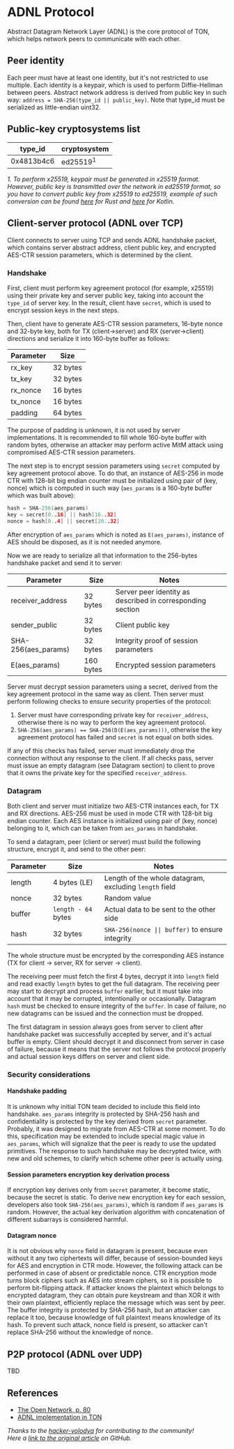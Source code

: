 # ADNL Protocol

Abstract Datagram Network Layer (ADNL) is the core protocol of TON, which helps network peers to communicate with each other.

## Peer identity
Each peer must have at least one identity, but it's not restricted to use multiple. Each identity is a keypair, which is used to perform Diffie-Hellman between peers. Abstract network address is derived from public key in such way: `address = SHA-256(type_id || public_key)`. Note that type_id must be serialized as little-endian uint32.

## Public-key cryptosystems list
| type_id    | cryptosystem        |
|------------|---------------------|
| 0x4813b4c6 | ed25519<sup>1</sup> |

_1. To perform x25519, keypair must be generated in x25519 format. However, public key is transmitted over the network in ed25519 format, so you have to convert public key from x25519 to ed25519, example of such conversion can be found [here](https://github.com/tonstack/adnl-rs/blob/master/src/integrations/dalek.rs#L10) for Rust and [here](https://github.com/andreypfau/curve25519-kotlin/blob/f008dbc2c0ebc3ed6ca5d3251ffb7cf48edc91e2/src/commonMain/kotlin/curve25519/MontgomeryPoint.kt#L39) for Kotlin._

## Client-server protocol (ADNL over TCP)
Client connects to server using TCP and sends ADNL handshake packet, which contains server abstract address, client public key, and encrypted AES-CTR session parameters, which is determined by the client.

### Handshake
First, client must perform key agreement protocol (for example, x25519) using their private key and server public key, taking into account the `type_id` of server key. In the result, client have `secret`, which is used to encrypt session keys in the next steps.

Then, client have to generate AES-CTR session parameters, 16-byte nonce and 32-byte key, both for TX (client->server) and RX (server->client) directions and serialize it into 160-byte buffer as follows:

| Parameter    | Size     |
|--------------|----------|
| rx_key       | 32 bytes |
| tx_key       | 32 bytes |
| rx_nonce     | 16 bytes |
| tx_nonce     | 16 bytes |
| padding      | 64 bytes |

The purpose of padding is unknown, it is not used by server implementations. It is recommended to fill whole 160-byte buffer with random bytes, otherwise an attacker may perform active MitM attack using compromised AES-CTR session parameters.

The next step is to encrypt session parameters using `secret` computed by key agreement protocol above. To do that, an instance of AES-256 in mode CTR with 128-bit big endian counter must be initialized using pair of (key, nonce) which is computed in such way (`aes_params` is a 160-byte buffer which was built above):
```cpp
hash = SHA-256(aes_params)
key = secret[0..16] || hash[16..32]
nonce = hash[0..4] || secret[20..32]
```
After encryption of `aes_params` which is noted as `E(aes_params)`, instance of AES should be disposed, as it is not needed anymore.

Now we are ready to serialize all that information to the 256-bytes handshake packet and send it to server:

| Parameter           | Size      | Notes                                                      |
|---------------------|-----------|------------------------------------------------------------|
| receiver_address    | 32 bytes  | Server peer identity as described in corresponding section |
| sender_public       | 32 bytes  | Client public key                                          |
| SHA-256(aes_params) | 32 bytes  | Integrity proof of session parameters                      |
| E(aes_params)       | 160 bytes | Encrypted session parameters                               |

Server must decrypt session parameters using a secret, derived from the key agreement protocol in the same way as client. Then server must perform following checks to ensure security properties of the protocol:
1. Server must have corresponding private key for `receiver_address`, otherwise there is no way to perform the key agreement protocol.
2. `SHA-256(aes_params) == SHA-256(D(E(aes_params)))`, otherwise the key agreement protocol has failed and `secret` is not equal on both sides.

If any of this checks has failed, server must immediately drop the connection without any response to the client. If all checks pass, server must issue an empty datagram (see Datagram section) to client to prove that it owns the private key for the specified `receiver_address`.


### Datagram

Both client and server must initialize two AES-CTR instances each, for TX and RX directions. AES-256 must be used in mode CTR with 128-bit big endian counter. Each AES instance is initialized using pair of (key, nonce) belonging to it, which can be taken from `aes_params` in handshake.

To send a datagram, peer (client or server) must build the following structure, encrypt it, and send to the other peer:

| Parameter | Size                 | Notes                                                      |
|-----------|----------------------|------------------------------------------------------------|
| length    | 4 bytes (LE)         | Length of the whole datagram, excluding `length` field     |
| nonce     | 32 bytes             | Random value                                               |
| buffer    | `length - 64` bytes  | Actual data to be sent to the other side                   |
| hash      | 32 bytes             | `SHA-256(nonce \|\| buffer)` to ensure integrity             |

The whole structure must be encrypted by the corresponding AES instance (TX for client -> server, RX for server -> client).

The receiving peer must fetch the first 4 bytes, decrypt it into `length` field and read exactly `length` bytes to get the full datagram. The receiving peer may start to decrypt and process `buffer` earlier, but it must take into account that it may be corrupted, intentionally or occasionally. Datagram `hash` must be checked to ensure integrity of the `buffer`. In case of failure, no new datagrams can be issued and the connection must be dropped.

The first datagram in session always goes from server to client after handshake packet was successfully accepted by server, and it's actual buffer is empty. Client should decrypt it and disconnect from server in case of failure, because it means that the server not follows the protocol properly and actual session keys differs on server and client side.

### Security considerations
#### Handshake padding
It is unknown why initial TON team decided to include this field into handshake. `aes_params` integrity is protected by SHA-256 hash and confidentiality is protected by the key derived from `secret` parameter. Probably, it was designed to migrate from AES-CTR at some moment. To do this, specification may be extended to include special magic value in `aes_params`, which will signalize that the peer is ready to use the updated primitives. The response to such handshake may be decrypted twice, with new and old schemes, to clarify which scheme other peer is actually using.

#### Session parameters encryption key derivation process
If encryption key derives only from `secret` parameter, it become static, because the secret is static. To derive new encryption key for each session, developers also took `SHA-256(aes_params)`, which is random if `aes_params` is random. However, the actual key derivation algorithm with concatenation of different subarrays is considered harmful.

#### Datagram nonce
It is not obvious why `nonce` field in datagram is present, because even without it any two ciphertexts will differ, because of session-bounded keys for AES and encryption in CTR mode. However, the following attack can be performed in case of absent or predictable nonce. CTR encryption mode turns block ciphers such as AES into stream ciphers, so it is possible to perform bit-flipping attack. If attacker knows the plaintext which belongs to encrypted datagram, they can obtain pure keystream and than XOR it with their own plaintext, efficiently replace the message which was sent by peer. The buffer integrity is protected by SHA-256 hash, but an attacker can replace it too, because knowledge of full plaintext means knowledge of its hash. To prevent such attack, nonce field is present, so attacker can't replace SHA-256 without the knowledge of nonce.

## P2P protocol (ADNL over UDP)
TBD

## References
- [The Open Network, p. 80](https://ton-blockchain.github.io/ton.pdf)
- [ADNL implementation in TON](https://github.com/ton-blockchain/ton/tree/master/adnl)

_Thanks to the [hacker-volodya](https://github.com/hacker-volodya) for contributing to the community!_  
_Here a [link to the original article](https://github.com/tonstack/ton-docs/tree/main/ADNL) on GitHub._